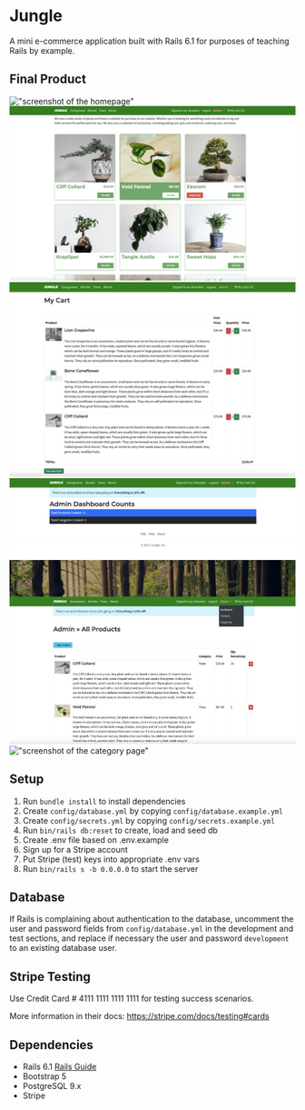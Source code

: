 # Jungle

A mini e-commerce application built with Rails 6.1 for purposes of teaching Rails by example.

## Final Product

!["screenshot of the homepage"](https://github.com/bbha99/Jungle-Rails/blob/master/docs/homepage.png?raw=true)
!["screenshot of adding product to cart"](https://github.com/bbha99/Jungle-Rails/blob/master/docs/add-to-cart.png?raw=true)
!["screenshot of the cart page"](https://github.com/bbha99/Jungle-Rails/blob/master/docs/cart-page.png?raw=true)
!["screenshot of the admin dashboard"](https://github.com/bbha99/Jungle-Rails/blob/master/docs/admin-dashboard-page.png?raw=true)
!["screenshot of the admin product page"](https://github.com/bbha99/Jungle-Rails/blob/master/docs/admin-product-page.png?raw=true)
!["screenshot of the category page"](https://github.com/bbha99/Jungle-Rails/blob/master/docs/admin-category.page.png?raw=true)

## Setup

1. Run `bundle install` to install dependencies
2. Create `config/database.yml` by copying `config/database.example.yml`
3. Create `config/secrets.yml` by copying `config/secrets.example.yml`
4. Run `bin/rails db:reset` to create, load and seed db
5. Create .env file based on .env.example
6. Sign up for a Stripe account
7. Put Stripe (test) keys into appropriate .env vars
8. Run `bin/rails s -b 0.0.0.0` to start the server

## Database

If Rails is complaining about authentication to the database, uncomment the user and password fields from `config/database.yml` in the development and test sections, and replace if necessary the user and password `development` to an existing database user.

## Stripe Testing

Use Credit Card # 4111 1111 1111 1111 for testing success scenarios.

More information in their docs: <https://stripe.com/docs/testing#cards>

## Dependencies

- Rails 6.1 [Rails Guide](http://guides.rubyonrails.org/v6.1/)
- Bootstrap 5
- PostgreSQL 9.x
- Stripe
